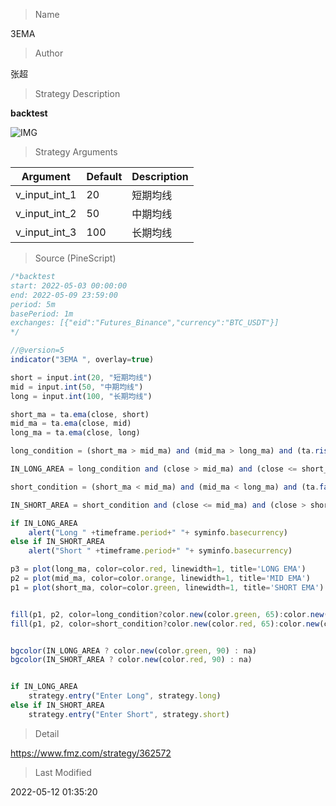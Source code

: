 
> Name

3EMA

> Author

张超

> Strategy Description

**backtest**

 ![IMG](https://www.fmz.com/upload/asset/106b24ced36e0a7aa2c.png) 

> Strategy Arguments



|Argument|Default|Description|
|----|----|----|
|v_input_int_1|20|短期均线|
|v_input_int_2|50|中期均线|
|v_input_int_3|100|长期均线|


> Source (PineScript)

``` javascript
/*backtest
start: 2022-05-03 00:00:00
end: 2022-05-09 23:59:00
period: 5m
basePeriod: 1m
exchanges: [{"eid":"Futures_Binance","currency":"BTC_USDT"}]
*/

//@version=5
indicator("3EMA ", overlay=true)

short = input.int(20, "短期均线")
mid = input.int(50, "中期均线")
long = input.int(100, "长期均线")

short_ma = ta.ema(close, short)
mid_ma = ta.ema(close, mid)
long_ma = ta.ema(close, long)

long_condition = (short_ma > mid_ma) and (mid_ma > long_ma) and (ta.rising(mid_ma, 2))

IN_LONG_AREA = long_condition and (close > mid_ma) and (close <= short_ma)

short_condition = (short_ma < mid_ma) and (mid_ma < long_ma) and (ta.falling(mid_ma, 2))

IN_SHORT_AREA = short_condition and (close <= mid_ma) and (close > short_ma)

if IN_LONG_AREA
    alert("Long " +timeframe.period+" "+ syminfo.basecurrency)
else if IN_SHORT_AREA
    alert("Short " +timeframe.period+" "+ syminfo.basecurrency)

p3 = plot(long_ma, color=color.red, linewidth=1, title='LONG EMA')
p2 = plot(mid_ma, color=color.orange, linewidth=1, title='MID EMA')
p1 = plot(short_ma, color=color.green, linewidth=1, title='SHORT EMA')


fill(p1, p2, color=long_condition?color.new(color.green, 65):color.new(color.white, 100))
fill(p1, p2, color=short_condition?color.new(color.red, 65):color.new(color.white, 100))


bgcolor(IN_LONG_AREA ? color.new(color.green, 90) : na)
bgcolor(IN_SHORT_AREA ? color.new(color.red, 90) : na)


if IN_LONG_AREA
    strategy.entry("Enter Long", strategy.long)
else if IN_SHORT_AREA
    strategy.entry("Enter Short", strategy.short)
```

> Detail

https://www.fmz.com/strategy/362572

> Last Modified

2022-05-12 01:35:20

